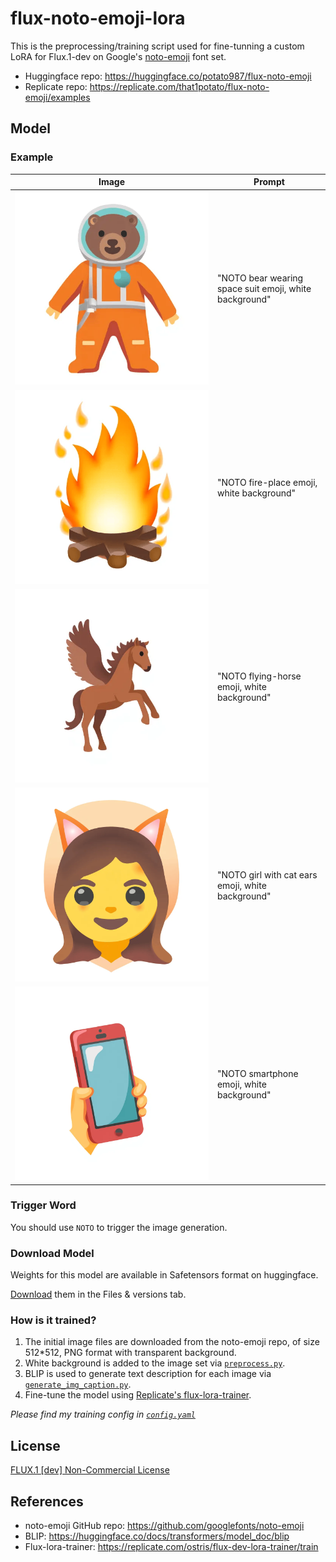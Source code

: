 # flux-noto-emoji-lora

This is the preprocessing/training script used for fine-tunning a custom LoRA for Flux.1-dev on Google's [noto-emoji](https://github.com/googlefonts/noto-emoji) font set.

-   Huggingface repo: https://huggingface.co/potato987/flux-noto-emoji
-   Replicate repo: https://replicate.com/that1potato/flux-noto-emoji/examples

## Model

### Example

<div align="center">

| Image                                                                                | Prompt                                                 |
| ------------------------------------------------------------------------------------ | ------------------------------------------------------ |
| ![bear-wearing-space-suit-emoji](example_images/bear-wearing-space-suit-emoji-2.png) | "NOTO bear wearing space suit emoji, white background" |
| ![fire-place-emoji](example_images/fire-place-emoji.png)                             | "NOTO fire-place emoji, white background"              |
| ![flying-horse-emoji](example_images/flying-horse-emoji.png)                         | "NOTO flying-horse emoji, white background"            |
| ![girl-with-cat-ears-emoji](example_images/girl-with-cat-ears-emoji.png)             | "NOTO girl with cat ears emoji, white background"      |
| ![smartphone-emoji](example_images/smartphone-emoji.png)                             | "NOTO smartphone emoji, white background"              |

</div>

### Trigger Word

You should use `NOTO` to trigger the image generation.

### Download Model

Weights for this model are available in Safetensors format on huggingface.

[Download](https://huggingface.co/potato987/flux-noto-emoji/tree/main) them in the Files & versions tab.

### How is it trained?

1. The initial image files are downloaded from the noto-emoji repo, of size 512\*512, PNG format with transparent background.
2. White background is added to the image set via [`preprocess.py`](preprocess.py).
3. BLIP is used to generate text description for each image via [`generate_img_caption.py`](generate_img_caption.py).
4. Fine-tune the model using [Replicate's flux-lora-trainer](https://replicate.com/ostris/flux-dev-lora-trainer/train).

_Please find my training config in [`config.yaml`](config.yaml)_

## License

[FLUX.1 [dev] Non-Commercial License](LICENSE.md)

## References

-   noto-emoji GitHub repo: https://github.com/googlefonts/noto-emoji
-   BLIP: https://huggingface.co/docs/transformers/model_doc/blip
-   Flux-lora-trainer: https://replicate.com/ostris/flux-dev-lora-trainer/train
